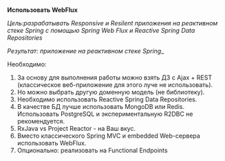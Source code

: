 **Использовать WebFlux**

_Цель:разрабатывать Responsive и Resilent приложения на реактивном стеке Spring c помощью Spring Web Flux и Reactive Spring Data Repositories_
 
 _Результат: приложение на реактивном стеке Spring__

Необходимо:

1. За основу для выполнения работы можно взять ДЗ с Ajax + REST (классическое веб-приложение для этого луче не использовать).
2. Но можно выбрать другую доменную модель (не библиотеку).
3. Необходимо использовать Reactive Spring Data Repositories.
4. В качестве БД лучше использовать MongoDB или Redis. Использовать PostgreSQL и экспериментальную R2DBC не рекомендуется.
5. RxJava vs Project Reactor - на Ваш вкус.
6. Вместо классического Spring MVC и embedded Web-сервера использовать WebFlux.
7. Опционально: реализовать на Functional Endpoints
